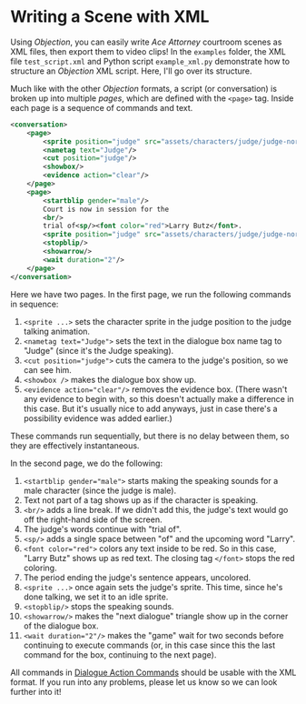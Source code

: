 # Writing a Scene with XML

Using *Objection*, you can easily write *Ace Attorney* courtroom scenes as XML
files, then export them to video clips! In the `examples` folder, the XML file
`test_script.xml` and Python script `example_xml.py` demonstrate how to
structure an *Objection* XML script. Here, I'll go over its structure.

Much like with the other *Objection* formats, a script (or conversation) is broken up into
multiple *pages*, which are defined with the `<page>` tag.
Inside each page is a sequence of commands and text.

```xml
<conversation>
    <page>
        <sprite position="judge" src="assets/characters/judge/judge-normal-talk.gif"/>
        <nametag text="Judge"/>
        <cut position="judge"/>
        <showbox/>
        <evidence action="clear"/>
    </page>
    <page>
        <startblip gender="male"/>
        Court is now in session for the
        <br/>
        trial of<sp/><font color="red">Larry Butz</font>.
        <sprite position="judge" src="assets/characters/judge/judge-normal-idle.gif"/>
        <stopblip/>
        <showarrow/>
        <wait duration="2"/>
    </page>
</conversation>
```

Here we have two pages. In the first page, we run the following commands
in sequence:

1. `<sprite ...>` sets the character sprite in the judge position to the judge
talking animation.
2. `<nametag text="Judge">` sets the text in the dialogue box name tag to
"Judge" (since it's the Judge speaking).
3. `<cut position="judge">` cuts the camera to the judge's position, so we can
see him.
4. `<showbox />` makes the dialogue box show up.
5. `<evidence action="clear"/>` removes the evidence box. (There wasn't any
evidence to begin with, so this doesn't actually make a difference in this
case. But it's usually nice to add anyways, just in case there's a possibility
evidence was added earlier.)

These commands run sequentially, but there is no delay between them, so they
are effectively instantaneous.

In the second page, we do the following:

1. `<startblip gender="male">` starts making the speaking sounds for a male character (since the judge is male).
2. Text not part of a tag shows up as if the character is speaking.
3. `<br/>` adds a line break. If we didn't add this, the judge's text would
go off the right-hand side of the screen.
4. The judge's words continue with "trial of".
5. `<sp/>` adds a single space between "of" and the upcoming word "Larry".
6. `<font color="red">` colors any text inside to be red. So in this case,
"Larry Butz" shows up as red text. The closing tag `</font>` stops the
red coloring.
7. The period ending the judge's sentence appears, uncolored.
8. `<sprite ...>` once again sets the judge's sprite. This time, since he's
done talking, we set it to an idle sprite.
9. `<stopblip/>` stops the speaking sounds.
10. `<showarrow/>` makes the "next dialogue" triangle show up in the corner
of the dialogue box.
11. `<wait duration="2"/>` makes the "game" wait for two seconds before
continuing to execute commands (or, in this case since this the last command
for the box, continuing to the next page).

All commands in [Dialogue Action Commands](DialogueActionCommands.md) should
be usable with the XML format. If you run into any problems, please let us know
so we can look further into it!